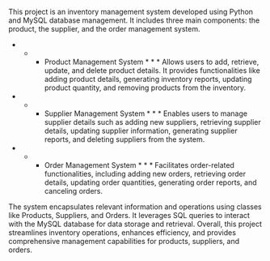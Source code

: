 This project is an inventory management system developed using Python and MySQL database management. 
It includes three main components: the product, the supplier, and the order management system.

* * * Product Management System * * *
 Allows users to add, retrieve, update, and delete product details. It provides functionalities like
adding product details, generating inventory reports, updating product quantity, and removing products
from the inventory.

* * * Supplier Management System * * *
 Enables users to manage supplier details such as adding new suppliers, retrieving supplier details,
updating supplier information, generating supplier reports, and deleting suppliers from the system.

* * * Order Management System * * * 
Facilitates order-related functionalities, including adding new orders, retrieving order details,
updating order quantities, generating order reports, and canceling orders.

The system encapsulates relevant information and operations using classes like Products, Suppliers, 
and Orders. It leverages SQL queries to interact with the MySQL database for data storage and retrieval. 
Overall, this project streamlines inventory operations, enhances efficiency, and provides comprehensive 
management capabilities for products, suppliers, and orders.


